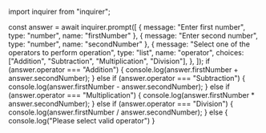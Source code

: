 import inquirer from "inquirer";

const answer = await inquirer.prompt([
  { message: "Enter first number", type: "number", name: "firstNumber" },
  { message: "Enter second number", type: "number", name: "secondNumber" },
  {
    message: "Select one of the operators to perform operation",
    type: "list",
    name: "operator",
    choices: ["Addition", "Subtraction", "Multiplication", "Division"],
  },
]);
if (answer.operator === "Addition") {
  console.log(answer.firstNumber + answer.secondNumber);
 } else if (answer.operator === "Subtraction") {
    console.log(answer.firstNumber - answer.secondNumber);
 } else if (answer.operator === "Multiplication") {
    console.log(answer.firstNumber * answer.secondNumber);
 } else if (answer.operator === "Division") {
    console.log(answer.firstNumber / answer.secondNumber);
 } else {
    console.log("Please select valid operator")
 }  
